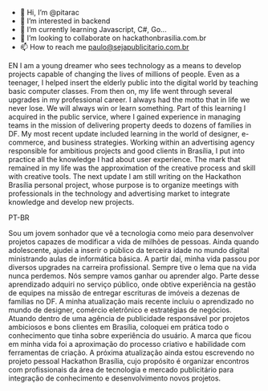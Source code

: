 - 👋 Hi, I’m @pitarac
- 👀 I’m interested in backend
- 🌱 I’m currently learning Javascript, C#, Go...
- 💞️ I’m looking to collaborate on hackathonbrasilia.com.br
- 📫 How to reach me paulo@sejapublicitario.com.br

<!---
Someone who likes to see the engines of programming.
Alguém que gosta de ver os motores da programação. 
--->
EN
I am a young dreamer who sees technology as a means to develop projects capable of changing the lives of millions of people. Even as a teenager, I helped insert the elderly public into the digital world by teaching basic computer classes.
From then on, my life went through several upgrades in my professional career. I always had the motto that in life we ​​never lose. We will always win or learn something. Part of this learning I acquired in the public service, where I gained experience in managing teams in the mission of delivering property deeds to dozens of families in DF.
My most recent update included learning in the world of designer, e-commerce, and business strategies. Working within an advertising agency responsible for ambitious projects and good clients in Brasília, I put into practice all the knowledge I had about user experience. The mark that remained in my life was the approximation of the creative process and skill with creative tools.
The next update I am still writing on the Hackathon Brasília personal project, whose purpose is to organize meetings with professionals in the technology and advertising market to integrate knowledge and develop new projects.

PT-BR

Sou um jovem sonhador que vê a tecnologia como meio para desenvolver projetos capazes de modificar a vida de milhões de pessoas. Ainda quando adolescente, ajudei a inserir o público da terceira idade no mundo digital ministrando aulas de informática básica.
A partir daí, minha vida passou por diversos upgrades na carreira profissional. Sempre tive o lema que na vida nunca perdemos. Nós sempre vamos ganhar ou aprender algo. Parte desse aprendizado adquiri no serviço público, onde obtive experiência na gestão de equipes na missão de entregar escrituras de imóveis a dezenas de famílias no DF.
A minha atualização mais recente incluiu o aprendizado no mundo de designer, comércio eletrônico e estratégias de negócios. Atuando dentro de uma agência de publicidade responsável por projetos ambiciosos e bons clientes em Brasília, coloquei em prática todo o conhecimento que tinha sobre experiência do usuário. A marca que ficou em minha vida foi a aproximação do processo criativo e habilidade com ferramentas de criação.
A próxima atualização ainda estou escrevendo no projeto pessoal Hackathon Brasília, cujo propósito é organizar encontros com profissionais da área de tecnologia e mercado publicitário para integração de conhecimento e desenvolvimento novos projetos. 
